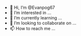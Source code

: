 - 👋 Hi, I’m @Evanpog67
- 👀 I’m interested in ...
- 🌱 I’m currently learning ...
- 💞️ I’m looking to collaborate on ...
- 📫 How to reach me ...

<!---
Evanpog67/Evanpog67 is a ✨ special ✨ repository because its `README.md` (this file) appears on your GitHub profile.
You can click the Preview link to take a look at your changes.
---(We are just sharing code we do not own the github or the code so if anything were to happen we arent responsible)
Main Shared Script Here:
<a:Linea_Purple11:1055383582845177887> <a:Linea_Purple11:1055383582845177887> <a:Linea_Purple11:1055383582845177887> <a:Linea_Purple11:1055383582845177887> <a:Linea_Purple11:1055383582845177887> 
```lua
loadstring(game:HttpGet("https://raw.githubusercontent.com/frencaliber/LuaWareLoader.lw/main/luawareloader.wtf",true))()```
